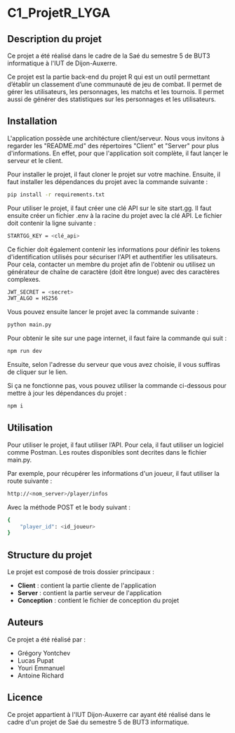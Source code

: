 # C1_ProjetR_LYGA

## Description du projet

Ce projet a été réalisé dans le cadre de la Saé du semestre 5 de BUT3 informatique à l'IUT de Dijon-Auxerre.

Ce projet est la partie back-end du projet R qui est un outil permettant d’établir un classement d’une communauté de jeu de combat. Il permet de gérer les utilisateurs, les personnages, les matchs et les tournois. Il permet aussi de générer des statistiques sur les personnages et les utilisateurs. 

## Installation

L'application possède une architécture client/serveur.
Nous vous invitons à regarder les "README.md" des répertoires "Client" et "Server" pour plus d'informations.
En effet, pour que l'application soit complète, il faut lançer le serveur et le client.

Pour installer le projet, il faut cloner le projet sur votre machine. 
Ensuite, il faut installer les dépendances du projet avec la commande suivante : 

```bash
pip install -r requirements.txt
```

Pour utiliser le projet, il faut créer une clé API sur le site start.gg. 
Il faut ensuite créer un fichier .env à la racine du projet avec la clé API. 
Le fichier doit contenir la ligne suivante : 

```bash
STARTGG_KEY = <clé_api>
```

Ce fichier doit également contenir les informations pour définir les tokens d'identification utilisés pour sécuriser l'API et authentifier les utilisateurs.
Pour cela, contacter un membre du projet afin de l'obtenir ou utilisez un générateur de chaîne de caractère (doit être longue) avec des caractères complexes.

```bash
JWT_SECRET = <secret>
JWT_ALGO = HS256
```

Vous pouvez ensuite lancer le projet avec la commande suivante : 

```bash
python main.py
```

Pour obtenir le site sur une page internet, il faut faire la commande qui suit :

```bash
npm run dev
```

Ensuite, selon l'adresse du serveur que vous avez choisie, il vous suffiras de cliquer sur le lien.

Si ça ne fonctionne pas, vous pouvez utiliser la commande ci-dessous pour mettre à jour les dépendances du projet :

```bash
npm i
```

## Utilisation

Pour utiliser le projet, il faut utiliser l’API. Pour cela, il faut utiliser un logiciel comme Postman.
Les routes disponibles sont decrites dans le fichier main.py.

Par exemple, pour récupérer les informations d'un joueur, il faut utiliser la route suivante : 

```bash
http://<nom_server>/player/infos
```

Avec la méthode POST et le body suivant : 

```bash
{
    "player_id": <id_joueur>
}
```

## Structure du projet

Le projet est composé de trois dossier principaux :

- **Client** : contient la partie cliente de l'application
- **Server** : contient la partie serveur de l'application
- **Conception** :  contient le fichier de conception du projet

## Auteurs

Ce projet a été réalisé par :
* Grégory Yontchev
* Lucas Pupat
* Youri Emmanuel
* Antoine Richard

## Licence

Ce projet appartient à l'IUT Dijon-Auxerre car ayant été réalisé dans le cadre d'un projet de Saé du semestre 5 de BUT3 informatique.